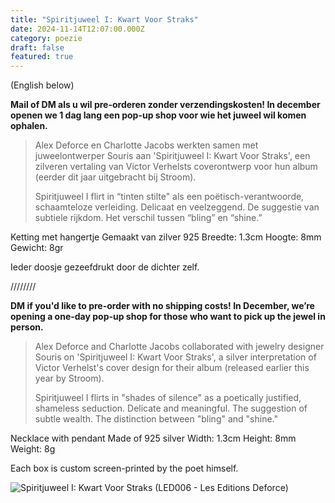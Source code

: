 ```yaml
---
title: "Spiritjuweel I: Kwart Voor Straks"
date: 2024-11-14T12:07:00.000Z
category: poezie
draft: false
featured: true
---
```



(English below)

**Mail of DM als u wil pre-orderen zonder verzendingskosten!
In december openen we 1 dag lang een pop-up shop voor wie het juweel wil komen ophalen.**

> Alex Deforce en Charlotte Jacobs werkten samen met juweelontwerper Souris aan 'Spiritjuweel I: Kwart Voor Straks', een zilveren vertaling van Victor Verhelsts coverontwerp voor hun album (eerder dit jaar uitgebracht bij Stroom).
>
> Spiritjuweel I flirt in “tinten stilte" als een poëtisch-verantwoorde, schaamteloze verleiding. Delicaat en veelzeggend. De suggestie van subtiele rijkdom. Het verschil tussen “bling” en “shine.”

Ketting met hangertje
Gemaakt van zilver 925
Breedte: 1.3cm
Hoogte: 8mm
Gewicht: 8gr

Ieder doosje gezeefdrukt door de dichter zelf.

////////

**DM if you'd like to pre-order with no shipping costs!
In December, we’re opening a one-day pop-up shop for those who want to pick up the jewel in person.**

> Alex Deforce and Charlotte Jacobs collaborated with jewelry designer Souris on 'Spiritjuweel I: Kwart Voor Straks', a silver interpretation of Victor Verhelst's cover design for their album (released earlier this year by Stroom).
>
> Spiritjuweel I flirts in "shades of silence" as a poetically justified, shameless seduction. Delicate and meaningful. The suggestion of subtle wealth. The distinction between "bling" and "shine."

Necklace with pendant
Made of 925 silver
Width: 1.3cm
Height: 8mm
Weight: 8g

Each box is custom screen-printed by the poet himself.







![Spiritjuweel I: Kwart Voor Straks (LED006 - Les Editions Deforce)](/img/whatsapp-image-2024-11-13-at-20.45.34-1-.jpeg "Spiritjuweel I: Kwart Voor Straks (LED006 - Les Editions Deforce)")
